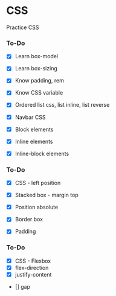 # CSS
Practice CSS

### To-Do

- [X] Learn box-model
- [x] Learn box-sizing
- [X] Know padding, rem
- [X] Know CSS variable
- [X] Ordered list css, list inline, list reverse
- [X] Navbar CSS
- [X] Block elements
- [X] Inline elements
- [X] Inline-block elements



### To-Do

- [X] CSS - left position
- [x] Stacked box - margin top
- [X] Position absolute
- [X] Border box
- [X] Padding


### To-Do

- [X] CSS - Flexbox
- [x] flex-direction
- [X] justify-content
- [] gap
  
